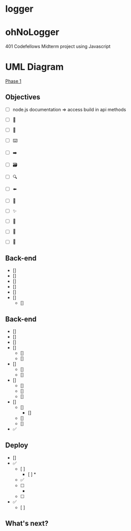 # logger
# ohNoLogger
401 Codefellows Midterm project using Javascript


# UML Diagram
[Phase 1](./assets/phaseuml.md)



## Objectives

* [ ] node.js documentation => access build in api methods
* [ ] 📝 
* [ ] 🔎  
* [ ] ⌨️ 
* [ ] ➡️ 
* [ ] 🗃 
* [ ] 🔍
* [ ] ⬅️ 
* [ ] 🙈  
* [ ] ✨ 
* [ ] 🚀 
* [ ] 🚀 
* [ ] 🚀 



## Back-end

* [] 
* [] 
* [] 
* [] 
* [] 
* [] 
  * [] 


## Back-end

* [] 
* [] 
* [] 
* [] 
  * [] 
  * [] 
* []  
  * [] 
  * [] 
* []  
  * [] 
  * [] 
  * [] 
* [] 
  * [] 
    * [] 
  * []
  * [] 
* ✅ 



## Deploy
* []
* ✅ 
  * [ ] 
    * [ ]
      *
  * ✅ 
  * [ ] 
    * 
  * [ ] 
* ✅  
  * [ ] 

## What's next?




